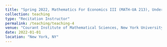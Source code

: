 ```yaml
---
title: "Spring 2022, Mathematics For Economics III (MATH-UA 213), Undergrad Core"
collection: teaching
type: "Recitation Instructor"
permalink: /teaching/teaching-4
venue: "Courant Institute of Mathematical Sciences, New York University"
date: 2022-01-01
location: "New York, NY"
---
```


<!-- This is a description of a teaching experience. You can use markdown like any other post.

Heading 1
======

Heading 2
======

Heading 3
====== -->